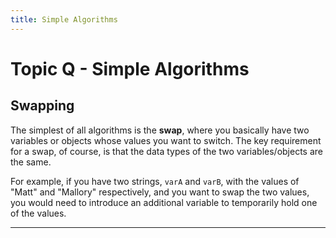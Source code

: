 ```yaml
---
title: Simple Algorithms
---
```

# Topic Q - Simple Algorithms

## Swapping

The simplest of all algorithms is the **swap**, where you basically have two variables or objects whose values you want to switch. The key requirement for a swap, of course, is that the data types of the two variables/objects are the same.

For example, if you have two strings, `varA` and `varB`, with the values of "Matt" and "Mallory" respectively, and you want to swap the two values, you would need to introduce an additional variable to temporarily hold one of the values.

---
